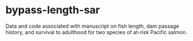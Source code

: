 # bypass-length-sar
Data and code associated with manuscript on fish length, dam passage history, and survival to adulthood for two species of at-risk Pacific salmon.
